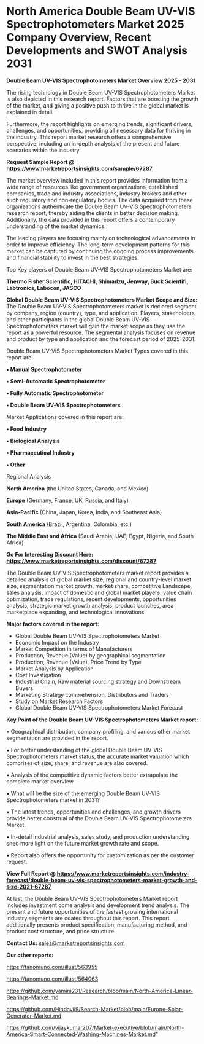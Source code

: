 # North America Double Beam UV-VIS Spectrophotometers Market 2025 Company Overview, Recent Developments and SWOT Analysis 2031

<Strong> Double Beam UV-VIS Spectrophotometers Market Overview 2025 - 2031</strong>

The rising technology in Double Beam UV-VIS Spectrophotometers Market is also depicted in this research report. Factors that are boosting the growth of the market, and giving a positive push to thrive in the global market is explained in detail.

Furthermore, the report highlights on emerging trends, significant drivers, challenges, and opportunities, providing all necessary data for thriving in the industry. This report market research offers a comprehensive perspective, including an in-depth analysis of the present and future scenarios within the industry.

<strong>Request Sample Report @ <a href=https://www.marketreportsinsights.com/sample/67287>https://www.marketreportsinsights.com/sample/67287</a></strong>

The market overview included in this report provides information from a wide range of resources like government organizations, established companies, trade and industry associations, industry brokers and other such regulatory and non-regulatory bodies. The data acquired from these organizations authenticate the Double Beam UV-VIS Spectrophotometers research report, thereby aiding the clients in better decision making. Additionally, the data provided in this report offers a contemporary understanding of the market dynamics.

The leading players are focusing mainly on technological advancements in order to improve efficiency. The long-term development patterns for this market can be captured by continuing the ongoing process improvements and financial stability to invest in the best strategies.

Top Key players of Double Beam UV-VIS Spectrophotometers Market are:

<strong>Thermo Fisher Scientific, HITACHI, Shimadzu, Jenway, Buck Scientifi, Labtronics, Labocon, JASCO</strong>

<strong><b>Global Double Beam UV-VIS Spectrophotometers Market Scope and Size:</b></strong>
The Double Beam UV-VIS Spectrophotometers market is declared segment by company, region (country), type, and application. Players, stakeholders, and other participants in the global Double Beam UV-VIS Spectrophotometers market will gain the market scope as they use the report as a powerful resource. The segmental analysis focuses on revenue and product by type and application and the forecast period of 2025-2031.

Double Beam UV-VIS Spectrophotometers Market Types covered in this report are:

<strong>• Manual Spectrophotometer

• Semi-Automatic Spectrophotometer

• Fully Automatic Spectrophotometer

• Double Beam UV-VIS Spectrophotometers</strong>

Market Applications covered in this report are:

<strong>• Food Industry

• Biological Analysis

• Pharmaceutical Industry

• Other</strong> 

Regional Analysis

<strong>North America</strong> (the United States, Canada, and Mexico)

<strong>Europe</strong> (Germany, France, UK, Russia, and Italy)

<strong>Asia-Pacific</strong> (China, Japan, Korea, India, and Southeast Asia)

<strong>South America</strong> (Brazil, Argentina, Colombia, etc.)

<strong>The Middle East and Africa</strong> (Saudi Arabia, UAE, Egypt, Nigeria, and South Africa)

<strong>Go For Interesting Discount Here: <a href=https://www.marketreportsinsights.com/discount/67287>https://www.marketreportsinsights.com/discount/67287</a></strong>

The Double Beam UV-VIS Spectrophotometers market report provides a detailed analysis of global market size, regional and country-level market size, segmentation market growth, market share, competitive Landscape, sales analysis, impact of domestic and global market players, value chain optimization, trade regulations, recent developments, opportunities analysis, strategic market growth analysis, product launches, area marketplace expanding, and technological innovations.

<strong><b>Major factors covered in the report:</b></strong>
<ul>
  <li>Global Double Beam UV-VIS Spectrophotometers Market </li>
  <li>Economic Impact on the Industry</li>
  <li>Market Competition in terms of Manufacturers</li>
  <li>Production, Revenue (Value) by geographical segmentation</li>
  <li>Production, Revenue (Value), Price Trend by Type</li>
  <li>Market Analysis by Application</li>
  <li>Cost Investigation</li>
  <li>Industrial Chain, Raw material sourcing strategy and Downstream Buyers</li>
  <li>Marketing Strategy comprehension, Distributors and Traders</li>
  <li>Study on Market Research Factors</li>
  <li>Global Double Beam UV-VIS Spectrophotometers Market Forecast</li>
</ul>

<strong><b>Key Point of the Double Beam UV-VIS Spectrophotometers Market report:</b></strong>

• Geographical distribution, company profiling, and various other market segmentation are provided in the report.

• For better understanding of the global Double Beam UV-VIS Spectrophotometers market status, the accurate market valuation which comprises of size, share, and revenue are also covered.

• Analysis of the competitive dynamic factors better extrapolate the complete market overview

• What will be the size of the emerging Double Beam UV-VIS Spectrophotometers market in 2031?

• The latest trends, opportunities and challenges, and growth drivers provide better construal of the Double Beam UV-VIS Spectrophotometers Market.

• In-detail industrial analysis, sales study, and production understanding shed more light on the future market growth rate and scope.

• Report also offers the opportunity for customization as per the customer request.

<strong><b>View Full Report @ <a href=https://www.marketreportsinsights.com/industry-forecast/double-beam-uv-vis-spectrophotometers-market-growth-and-size-2021-67287>https://www.marketreportsinsights.com/industry-forecast/double-beam-uv-vis-spectrophotometers-market-growth-and-size-2021-67287</a></b></strong>


At last, the Double Beam UV-VIS Spectrophotometers Market report includes investment come analysis and development trend analysis. The present and future opportunities of the fastest growing international industry segments are coated throughout this report. This report additionally presents product specification, manufacturing method, and product cost structure, and price structure.

<strong>Contact Us:</strong>
sales@marketreportsinsights.com

<strong>Our other reports:</strong>

<a href=https://tanomuno.com/illust/563955>https://tanomuno.com/illust/563955</a>

<a href=https://tanomuno.com/illust/564063>https://tanomuno.com/illust/564063</a>

<a href=https://github.com/yamini231/Research/blob/main/North-America-Linear-Bearings-Market.md>https://github.com/yamini231/Research/blob/main/North-America-Linear-Bearings-Market.md</a>

<a href=https://github.com/Hindavii9/Search-Market/blob/main/Europe-Solar-Generator-Market.md>https://github.com/Hindavii9/Search-Market/blob/main/Europe-Solar-Generator-Market.md</a>

<a href=https://github.com/vijaykumar207/Market-executive/blob/main/North-America-Smart-Connected-Washing-Machines-Market.md>https://github.com/vijaykumar207/Market-executive/blob/main/North-America-Smart-Connected-Washing-Machines-Market.md</a>"
